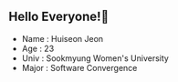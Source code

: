 ## Hello Everyone!:raised_hands:

* Name : Huiseon Jeon
* Age : 23
* Univ : Sookmyung Women's University
* Major : Software Convergence

<!--[![Solved.ac 프로필](http://mazassumnida.wtf/api/v2/generate_badge?boj=jackie032)](https://solved.ac/jackie032)-->
